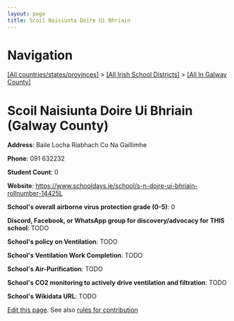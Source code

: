 ```yaml
---
layout: page
title: Scoil Naisiunta Doire Ui Bhriain
---
```

# Navigation

[[All countries/states/provinces]](../../..) > [[All Irish School Districts]](../..) > [[All In Galway County]](..)

# Scoil Naisiunta Doire Ui Bhriain (Galway County)

**Address**: Baile Locha Riabhach Co Na Gaillimhe

**Phone**: 091 632232

**Student Count**: 0

**Website**: <https://www.schooldays.ie/school/s-n-doire-ui-bhriain-rollnumber-14425L>

**School's overall airborne virus protection grade (0-5)**: 0

**Discord, Facebook, or WhatsApp group for discovery/advocacy for THIS school**: TODO

**School's policy on Ventilation**: TODO

**School's Ventilation Work Completion**: TODO

**School's Air-Purification**: TODO

**School's CO2 monitoring to actively drive ventilation and filtration**: TODO

**School's Wikidata URL**: TODO


[Edit this page](https://github.com/ventilate-schools/Ireland/edit/main/./Galway_County/Scoil_Naisiunta_Doire_Ui_Bhriain.md). See also [rules for contribution](../../../contribution-rules/)